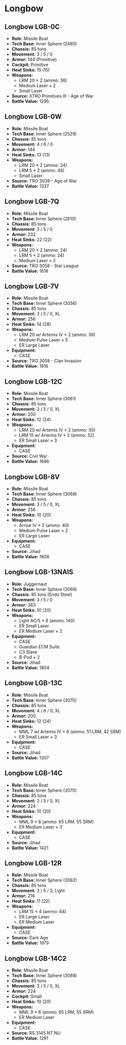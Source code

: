 # Longbow
## Longbow LGB-0C
- **Role:** Missile Boat
- **Tech Base:** Inner Sphere (2480)
- **Chassis:** 85 tons
- **Movement:** 3 / 5 / 0
- **Armor:** 144 (Primitive)
- **Cockpit:** Primitive
- **Heat Sinks:** 15 (15)
- **Weapons:**
  - LRM 20 × 2 (ammo: 36)
  - Medium Laser × 2
  - Small Laser
- **Source:** XTRO Primitives III - Age of War
- **Battle Value:** 1295

## Longbow LGB-0W
- **Role:** Missile Boat
- **Tech Base:** Inner Sphere (2529)
- **Chassis:** 85 tons
- **Movement:** 4 / 6 / 0
- **Armor:** 144
- **Heat Sinks:** 13 (13)
- **Weapons:**
  - LRM 20 × 2 (ammo: 24)
  - LRM 5 × 2 (ammo: 48)
  - Small Laser
- **Source:** TRO 3039 - Age of War
- **Battle Value:** 1337

## Longbow LGB-7Q
- **Role:** Missile Boat
- **Tech Base:** Inner Sphere (2610)
- **Chassis:** 85 tons
- **Movement:** 3 / 5 / 0
- **Armor:** 232
- **Heat Sinks:** 22 (22)
- **Weapons:**
  - LRM 20 × 2 (ammo: 24)
  - LRM 5 × 2 (ammo: 24)
  - Medium Laser × 2
- **Source:** TRO 3058 - Star League
- **Battle Value:** 1618

## Longbow LGB-7V
- **Role:** Missile Boat
- **Tech Base:** Inner Sphere (3056)
- **Chassis:** 85 tons
- **Movement:** 3 / 5 / 0, XL
- **Armor:** 256
- **Heat Sinks:** 14 (28)
- **Weapons:**
  - LRM 20 w/ Artemis IV × 2 (ammo: 36)
  - Medium Pulse Laser × 5
  - ER Large Laser
- **Equipment:**
  - CASE
- **Source:** TRO 3058 - Clan Invasion
- **Battle Value:** 1816

## Longbow LGB-12C
- **Role:** Missile Boat
- **Tech Base:** Inner Sphere (3061)
- **Chassis:** 85 tons
- **Movement:** 3 / 5 / 0, XL
- **Armor:** 200
- **Heat Sinks:** 12 (24)
- **Weapons:**
  - LRM 20 w/ Artemis IV × 2 (ammo: 30)
  - LRM 15 w/ Artemis IV × 2 (ammo: 32)
  - ER Small Laser × 3
- **Equipment:**
  - CASE
- **Source:** Civil War
- **Battle Value:** 1686

## Longbow LGB-8V
- **Role:** Missile Boat
- **Tech Base:** Inner Sphere (3068)
- **Chassis:** 85 tons
- **Movement:** 3 / 5 / 0, XL
- **Armor:** 256
- **Heat Sinks:** 10 (20)
- **Weapons:**
  - Arrow IV × 2 (ammo: 40)
  - Medium Pulse Laser × 2
  - ER Large Laser
- **Equipment:**
  - CASE
- **Source:** Jihad
- **Battle Value:** 1808

## Longbow LGB-13NAIS
- **Role:** Juggernaut
- **Tech Base:** Inner Sphere (3069)
- **Chassis:** 85 tons (Endo Steel)
- **Movement:** 3 / 5 / 0
- **Armor:** 263
- **Heat Sinks:** 10 (20)
- **Weapons:**
  - Light AC/5 × 6 (ammo: 140)
  - ER Small Laser
  - ER Medium Laser × 2
- **Equipment:**
  - CASE
  - Guardian ECM Suite
  - C3 Slave
  - B-Pod × 2
- **Source:** Jihad
- **Battle Value:** 1804

## Longbow LGB-13C
- **Role:** Missile Boat
- **Tech Base:** Inner Sphere (3070)
- **Chassis:** 85 tons
- **Movement:** 4 / 6 / 0, XL
- **Armor:** 200
- **Heat Sinks:** 12 (24)
- **Weapons:**
  - MML 7 w/ Artemis IV × 6 (ammo: 51 LRM, 42 SRM)
  - ER Small Laser × 3
- **Equipment:**
  - CASE
- **Source:** Jihad
- **Battle Value:** 1307

## Longbow LGB-14C
- **Role:** Missile Boat
- **Tech Base:** Inner Sphere (3070)
- **Chassis:** 85 tons
- **Movement:** 3 / 5 / 0, XL
- **Armor:** 224
- **Heat Sinks:** 10 (20)
- **Weapons:**
  - MML 9 × 6 (ammo: 65 LRM, 55 SRM)
  - ER Medium Laser × 3
- **Equipment:**
  - CASE
- **Source:** Jihad
- **Battle Value:** 1421

## Longbow LGB-12R
- **Role:** Missile Boat
- **Tech Base:** Inner Sphere (3082)
- **Chassis:** 85 tons
- **Movement:** 3 / 5 / 3, Light
- **Armor:** 216
- **Heat Sinks:** 11 (22)
- **Weapons:**
  - LRM 15 × 4 (ammo: 64)
  - ER Large Laser
  - ER Medium Laser
- **Equipment:**
  - CASE
- **Source:** Dark Age
- **Battle Value:** 1979

## Longbow LGB-14C2
- **Role:** Missile Boat
- **Tech Base:** Inner Sphere (3088)
- **Chassis:** 85 tons
- **Movement:** 3 / 5 / 0, XL
- **Armor:** 224
- **Cockpit:** Small
- **Heat Sinks:** 10 (20)
- **Weapons:**
  - MML 9 × 6 (ammo: 65 LRM, 55 SRM)
  - ER Medium Laser
- **Equipment:**
  - CASE
- **Source:** RS 3145 NT NU
- **Battle Value:** 1291

